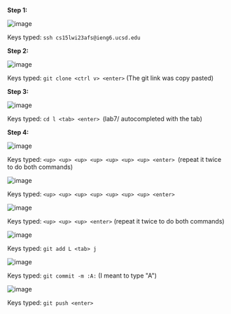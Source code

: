 **Step 1:** 

![image](https://user-images.githubusercontent.com/56902053/221444206-87e3f2e6-9b51-4a3b-91e9-977dbd0bd680.png)  

Keys typed: `ssh cs15lwi23afs@ieng6.ucsd.edu` <enter>  
  
**Step 2:**  

![image](https://user-images.githubusercontent.com/56902053/221444307-116ead18-4c73-4cf5-a589-8302e1dfc004.png)  
  
Keys typed: `git clone <ctrl v> <enter>` (The git link was copy pasted)
  
**Step 3:**  
  
![image](https://user-images.githubusercontent.com/56902053/221444324-f6d0c35b-74f5-4bde-8b16-79eb1f066a87.png)  
  
Keys typed: `cd l <tab> <enter> `(lab7/ autocompleted with the tab)  
  
**Step 4:**  
  
![image](https://user-images.githubusercontent.com/56902053/221444366-d9cb44f7-5d4b-47c9-b3ec-2d5afb400224.png)  
  
Keys typed: `<up> <up> <up> <up> <up> <up> <up> <enter> `(repeat it twice to do both commands)

![image](https://user-images.githubusercontent.com/56902053/221444440-23654aa5-31a6-4a34-a0e0-d7ee559ea007.png)  
  
Keys typed: `<up> <up> <up> <up> <up> <up> <up> <enter> ` 
  
![image](https://user-images.githubusercontent.com/56902053/221444485-7a980192-53c6-41b5-94ad-511583fc6e1b.png)  
  
Keys typed: `<up> <up> <up> <enter>` (repeat it twice to do both commands)

![image](https://user-images.githubusercontent.com/56902053/221444523-47d46c0f-0252-43ac-9879-2c7b501c3745.png)  
  
Keys typed: `git add L <tab> j` <tab> <enter>  
  
![image](https://user-images.githubusercontent.com/56902053/221444682-feb5ce86-4106-4253-8b22-73cfee0c261b.png)  
  
Keys typed: `git commit -m :A:` <enter> (I meant to type "A")  
  
![image](https://user-images.githubusercontent.com/56902053/221444712-2f1bba47-96a2-424b-b022-ff34160e6b60.png)  
  
Keys typed: `git push <enter>`

